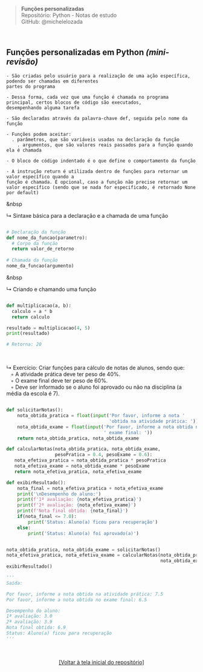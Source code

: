 > **Funções personalizadas**  
> Repositório: Python - Notas de estudo     
> GitHub: @michelelozada
&nbsp;
     
&nbsp;  

## Funções personalizadas em Python *(mini-revisão)*
```
- São criadas pelo usuário para a realização de uma ação específica, podendo ser chamadas em diferentes
partes do programa

- Dessa forma, cada vez que uma função é chamada no programa principal, certos blocos de código são executados, 
desempenhando alguma tarefa

- São declaradas através da palavra-chave def, seguida pelo nome da função

- Funções podem aceitar:
  . parâmetros, que são variáveis usadas na declaração da função
	. argumentos, que são valores reais passados para a função quando ela é chamada 

- O bloco de código indentado é o que define o comportamento da função 

- A instrução return é utilizada dentro de funções para retornar um valor específico quando a 
função é chamada. É opcional, caso a função não precise retornar um valor específico (sendo que se nada for especificado, é retornado None por default)
```

&nbsp

↳ Sintaxe básica para a declaração e a chamada de uma função

```py

# Declaração da função
def nome_da_funcao(parametro):
  # Corpo da função
  return valor_de_retorno 
  
# Chamada da função
nome_da_funcao(argumento)  
```

&nbsp

↳ Criando e chamando uma função

```py

def multiplicacao(a, b):
  calculo = a * b
  return calculo

resultado = multiplicacao(4, 5)  
print(resultado)  

# Retorna: 20
```

&nbsp;  

↳ Exercício: Criar funções para cálculo de notas de alunos, sendo que:  
&nbsp;&nbsp; ◦ A atividade prática deve ter peso de 40%.  
&nbsp;&nbsp; ◦ O exame final deve ter peso de 60%.  
&nbsp;&nbsp; ◦ Deve ser informado se o aluno foi aprovado ou não na disciplina (a média da escola é 7).  

```py 

def solicitarNotas():
    nota_obtida_pratica = float(input('Por favor, informe a nota '
                                      'obtida na atividade prática: '))
    nota_obtida_exame = float(input('Por favor, informe a nota obtida no'
                                    ' exame final: '))
    return nota_obtida_pratica, nota_obtida_exame

def calcularNotas(nota_obtida_pratica, nota_obtida_exame,
                  pesoPratica = 0.4, pesoExame = 0.6):
   nota_efetiva_pratica = nota_obtida_pratica * pesoPratica
   nota_efetiva_exame = nota_obtida_exame * pesoExame
   return nota_efetiva_pratica, nota_efetiva_exame

def exibirResultado():
    nota_final = nota_efetiva_pratica + nota_efetiva_exame
    print('\nDesempenho do aluno:')
    print(f'1ª avaliação: {nota_efetiva_pratica}')
    print(f'2ª avaliação: {nota_efetiva_exame}')
    print(f'Nota final obtida: {nota_final}')
    if(nota_final <= 7.0):
        print('Status: Aluno(a) ficou para recuperação')
    else:
        print('Status: Aluno(a) foi aprovado(a)')


nota_obtida_pratica, nota_obtida_exame = solicitarNotas()
nota_efetiva_pratica, nota_efetiva_exame = calcularNotas(nota_obtida_pratica,
                                                         nota_obtida_exame)
exibirResultado()

'''
Saída:

Por favor, informe a nota obtida na atividade prática: 7.5
Por favor, informe a nota obtida no exame final: 6.5

Desempenho do aluno:
1ª avaliação: 3.0
2ª avaliação: 3.9
Nota final obtida: 6.9
Status: Aluno(a) ficou para recuperação
'''
```

&nbsp;

<div align="center">
<a href="https://github.com/michelelozada/Python-Study-Notes">[Voltar à tela inicial do repositório]</a>
</div>